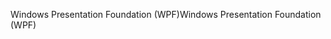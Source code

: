 <span data-ttu-id="25839-101">Windows Presentation Foundation (WPF)</span><span class="sxs-lookup"><span data-stu-id="25839-101">Windows Presentation Foundation (WPF)</span></span>